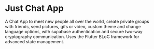 # Just Chat App

A Chat App to meet new people all over the world, create private groups with friends, send pictures, gifs or video, custom theme and change language options, with supabase authentication and secure two-way cryptography communication. Uses the Flutter BLoC framework for advanced state management.
